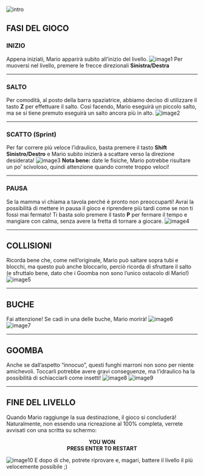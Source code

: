 ![intro](readme/image.jpg)
## FASI DEL GIOCO

### INIZIO
Appena iniziati, Mario apparirà subito all’inizio del livello.
![image1](readme/image1.jpg)
Per muoversi nel livello, premere le frecce direzionali **Sinistra/Destra**

---

### SALTO
Per comodità, al posto della barra spaziatrice, abbiamo deciso di utilizzare il tasto **Z** per effettuare il salto. Così facendo, Mario eseguirà un piccolo salto, ma se si tiene premuto eseguirà un salto ancora più in alto.
![image2](readme/image2.jpg)

---

### SCATTO (Sprint)
Per far correre più veloce l’idraulico, basta premere il tasto **Shift Sinistro/Destro** e Mario subito inizierà a scattare verso la direzione desiderata!
![image3](readme/image3.jpg)
**Nota bene:** date le fisiche, Mario potrebbe risultare un po’ scivoloso, quindi attenzione quando correte troppo veloci!

---

### PAUSA
Se la mamma vi chiama a tavola perché è pronto non preoccuparti! Avrai la possibilità di mettere in pausa il gioco e riprendere più tardi come se non ti fossi mai fermato! Ti basta solo premere il tasto **P** per fermare il tempo e mangiare con calma, senza avere la fretta di tornare a giocare.
![image4](readme/image4.png)

---

## COLLISIONI
Ricorda bene che, come nell’originale, Mario può saltare sopra tubi e blocchi, ma questo può anche bloccarlo, perciò ricorda di sfruttare il salto (e sfruttalo bene, dato che i Goomba non sono l’unico ostacolo di Mario!)
![image5](readme/image5.jpg)

---

## BUCHE
Fai attenzione! Se cadi in una delle buche, Mario morirà!
![image6](readme/image6.jpg)
![image7](readme/image7.jpg)

---

## GOOMBA
Anche se dall’aspetto “innocuo”, questi funghi marroni non sono per niente amichevoli. Toccarli potrebbe avere gravi conseguenze, ma l’idraulico ha la possibilità di schiacciarli come insetti!
![image8](readme/image8.png)
![image9](readme/image9.png)

---

## FINE DEL LIVELLO
Quando Mario raggiunge la sua destinazione, il gioco si concluderà! Naturalmente, non essendo una ricreazione al 100% completa, verrete avvisati con una scritta su schermo:
<p align="center">
  <strong>YOU WON<br>PRESS ENTER TO RESTART</strong>
</p>

![image10](readme/image10.png)
E dopo di che, potrete riprovare e, magari, battere il livello il più velocemente possibile ;)
